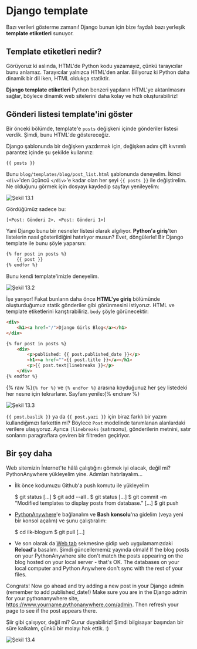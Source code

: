 # Django template

Bazı verileri gösterme zamanı! Django bunun için bize faydalı bazı yerleşik **template etiketleri** sunuyor.

## Template etiketleri nedir?

Görüyoruz ki aslında, HTML'de Python kodu yazamayız, çünkü tarayıcılar bunu anlamaz. Tarayıcılar yalnızca HTML'den anlar. Biliyoruz ki Python daha dinamik bir dil iken, HTML oldukça statiktir.

**Django template etiketleri** Python benzeri yapıların HTML'ye aktarılmasını sağlar, böylece dinamik web sitelerini daha kolay ve hızlı oluşturabiliriz!

## Gönderi listesi template'ini göster

Bir önceki bölümde, template'e `posts` değişkeni içinde gönderiler listesi verdik. Şimdi, bunu HTML'de göstereceğiz.

Django şablonunda bir değişken yazdırmak için, değişken adını çift kıvrımlı parantez içinde şu şekilde kullanırız:

```html
{{ posts }}
```

Bunu `blog/templates/blog/post_list.html` şablonunda deneyelim. İkinci `<div>`'den üçüncü `</div>`'e kadar olan her şeyi `{{ posts }}` ile değiştirelim. Ne olduğunu görmek için dosyayı kaydedip sayfayı yenileyelim:

![Şekil 13.1](images/step1.png)

Gördüğümüz sadece bu:

    [<Post: Gönderi 2>, <Post: Gönderi 1>]
    

Yani Django bunu bir nesneler listesi olarak algılıyor. **Python'a giriş**'ten listelerin nasıl gösterildiğini hatırlıyor musun? Evet, döngülerle! Bir Django template ile bunu şöyle yaparsın:

```html
{% for post in posts %}
    {{ post }}
{% endfor %}
```

Bunu kendi template'imizle deneyelim.

![Şekil 13.2](images/step2.png)

İşe yarıyor! Fakat bunların daha önce **HTML'ye giriş** bölümünde oluşturduğumuz statik gönderiler gibi görünmesini istiyoruz. HTML ve template etiketlerini karıştırabiliriz. `body` şöyle görünecektir:

```html
<div>
    <h1><a href="/">Django Girls Blog</a></h1>
</div>

{% for post in posts %}
    <div>
        <p>published: {{ post.published_date }}</p>
        <h1><a href="">{{ post.title }}</a></h1>
        <p>{{ post.text|linebreaks }}</p>
    </div>
{% endfor %}
```

{% raw %}`{% for %}` ve `{% endfor %}` arasına koyduğunuz her şey listedeki her nesne için tekrarlanır. Sayfanı yenile:{% endraw %}

![Şekil 13.3](images/step3.png)

`{{ post.baslik }}` ya da `{{ post.yazi }}` için biraz farklı bir yazım kullandığımızı farkettin mi? Böylece `Post` modelinde tanımlanan alanlardaki verilere ulaşıyoruz. Ayrıca `|linebreaks` (satırsonu), gönderilerin metnini, satır sonlarını paragraflara çeviren bir filtreden geçiriyor.

## Bir şey daha

Web sitemizin İnternet'te hâlâ çalıştığını görmek iyi olacak, değil mi? PythonAnywhere yükleyelim yine. Adımları hatırlayalım...

* İlk önce kodumuzu Github'a push komutu ile yükleyelim

    $ git status
    [...]
    $ git add --all .
    $ git status
    [...]
    $ git commit -m "Modified templates to display posts from database."
    [...]
    $ git push
    

* [PythonAnywhere](https://www.pythonanywhere.com/consoles/)'e bağlanalım ve **Bash konsolu**'na gidelim (veya yeni bir konsol açalım) ve şunu çalıştıralım:

    $ cd ilk-blogum
    $ git pull
    [...]
    

* Ve son olarak da [Web tab](https://www.pythonanywhere.com/web_app_setup/) sekmesine gidip web uygulamamızdaki **Reload**'a basalım. Şimdi güncellememiz yayında olmalı! If the blog posts on your PythonAnywhere site don't match the posts appearing on the blog hosted on your local server - that's OK. The databases on your local computer and Python Anywhere don't sync with the rest of your files.

Congrats! Now go ahead and try adding a new post in your Django admin (remember to add published_date!) Make sure you are in the Django admin for your pythonanywhere site, https://www.yourname.pythonanywhere.com/admin. Then refresh your page to see if the post appears there.

Şiir gibi çalışıyor, değil mi? Gurur duyabiliriz! Şimdi bilgisayar başından bir süre kalkalım, çünkü bir molayı hak ettik. :)

![Şekil 13.4](images/donut.png)